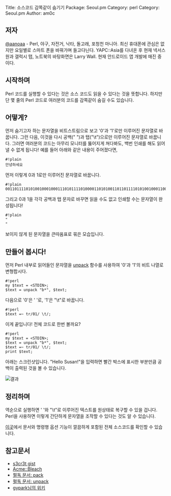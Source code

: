 Title:    소스코드 감쪽같이 숨기기
Package:  Seoul.pm
Category: perl
Category: Seoul.pm
Author:   am0c


저자
-----

[@aanoaa][aanoaa] - Perl, 야구, 자전거, 낙타, 돌고래, 포청천 마니아. 최신 휴대폰에 관심은 없지만 요일별로 스마트 폰을 바꿔가며 들고다닌다. YAPC::Asia를 다녀온 후 현재 넥서스 원과 갤럭시 탭, 노트북의 바탕화면은 Larry Wall. 현재 안드로이드 앱 개발에 매진 중이다.



시작하며
-------

Perl 코드를 실행할 수 있다는 것은 소스 코드도 읽을 수 있다는 것을 뜻합니다.
하지만 단 몇 줄의 Perl 코드로 여러분의 코드를 감쪽같이 숨길 수도 있습니다.



어떻게?
--------

먼저 숨기고자 하는 문자열을 비트스트림으로 보고 '0'과 '1'로만 이루어진 문자열로 바꿉니다.
그런 다음, 이것을 다시 공백(" ")과 탭("\t")으로만 이루어진 문자열로 바꿉니다.
그러면 여러분의 코드는 아무리 모니터를 뚫어지게 쳐다봐도, 백번 인쇄를 해도 읽어낼 수 없게 됩니다!
예를 들어 아래와 같은 내용이 주어졌다면,

    #!plain
    안녕하세요

먼저 이렇게 0과 1로만 이루어진 문자열로 바꿉니다.

    #!plain
    00110111101010010001000111010111101000011010100110110111101010010001100100110111001000010001110100110111010110010010100101010000

그리고 0과 1을 각각 공백과 탭 문자로 바꾸면 읽을 수도 없고 인쇄할 수는 문자열이 완성됩니다!

    #!plain
    "  		 				 	 	  	   	   			 	 				 	    		 	 	  		 		 				 	 	  	   		  	  		 			  	    	   			 	  		 			 	 		  	  	 	  	 	 	    "

보이지 않게 된 문자열을 큰따옴표로 묶은 모습입니다.



만들어 봅시다!
--------------

먼저 Perl 내부로 읽어들인 문자열을 
[unpack][unpack] 함수를 사용하여 '0'과 '1'의 비트 나열로 변형합시다.

    #!perl
    my $text = <STDIN>;
    $text = unpack "b*", $text;

다음으로 '0'은 ' '로, '1'은 "\t"로 바꿉니다.

    #!perl
    $text =~ tr/01/ \t/;

이게 끝입니다!
전체 코드로 한번 볼까요?

    #!perl
    my $text = <STDIN>;
    $text = unpack "b*", $text;
    $text =~ tr/01/ \t/;
    print $text;

아래는 스크린샷입니다. "Hello Susan!"을 입력하면 빨간 박스에
표시한 부분만큼 공백이 출력된 것을 볼 수 있습니다.

![결과][img-01]



정리하며
--------

역순으로 실행하면 ' '와 "\t"로 이루어진 텍스트를 원상태로 복구할 수
있을 겁니다. Perl을 사용하면 이렇게 간단하게 문자열을 조작할 수 있다는 것도 알 수 있습니다.

[이곳][gist]에서 문서와 명령행 옵션 기능이 깔끔하게 포함된 전체 소스코드를 확인할 수 있습니다.



참고문서
---------

- [s3cr3t gist][gist]
- [Acme::Bleach][Acme::Bleach]
- [펄독 문서: pack][pack]
- [펄독 문서: unpack][unpack]
- [gypark님의 위키][gypark-pack-b]


[img-01]:        http://advent.perl.kr/2011/2011-12-03-1.png
[Acme::Bleach]:  http://search.cpan.org/~dconway/Acme-Bleach-1.13/lib/Acme/Bleach.pm
[pack]:          http://perldoc.perl.org/functions/pack.html
[unpack]:        http://perldoc.perl.org/functions/unpack.html
[gypark-pack-b]: http://gypark.pe.kr/wiki/Perl/Pack#H_1_7_2
[gist]:          https://gist.github.com/1408846
[aanoaa]:        http://aanoaa.github.com/
